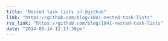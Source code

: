 ```yaml
---
title: "Nested task lists in @github"
link: "https://github.com/blog/1841-nested-task-lists"
rss_link: "https://github.com/blog/1841-nested-task-lists"
date: "2014-05-14 12:17:38pm"
---
```

